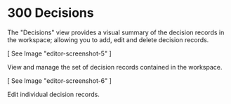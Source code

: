# 300 Decisions

The "Decisions" view provides a visual summary of the decision records in the workspace; allowing you to add, edit and delete decision records.

[ See Image "editor-screenshot-5" ]

View and manage the set of decision records contained in the workspace.

[ See Image "editor-screenshot-6" ]

Edit individual decision records.

